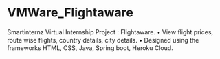 # VMWare_Flightaware
Smartinternz Virtual Internship Project : Flightaware. • View ﬂight prices, route wise ﬂights, country details, city details. • Designed using the frameworks HTML, CSS, Java, Spring boot, Heroku Cloud. 
